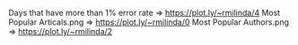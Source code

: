 Days that have more than 1% error rate => https://plot.ly/~rmilinda/4
Most Popular Articals.png => https://plot.ly/~rmilinda/0
Most Popular Authors.png => https://plot.ly/~rmilinda/2